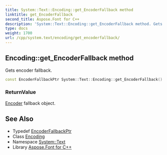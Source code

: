 ```yaml
---
title: System::Text::Encoding::get_EncoderFallback method
linktitle: get_EncoderFallback
second_title: Aspose.Font for C++
description: 'System::Text::Encoding::get_EncoderFallback method. Gets encoder fallback in C++.'
type: docs
weight: 1700
url: /cpp/system.text/encoding/get_encoderfallback/
---
```

## Encoding::get_EncoderFallback method


Gets encoder fallback.

```cpp
const EncoderFallbackPtr System::Text::Encoding::get_EncoderFallback() const
```


### ReturnValue

[Encoder](../../encoder/) fallback object.

## See Also

* Typedef [EncoderFallbackPtr](../../../system/encoderfallbackptr/)
* Class [Encoding](../)
* Namespace [System::Text](../../)
* Library [Aspose.Font for C++](../../../)
